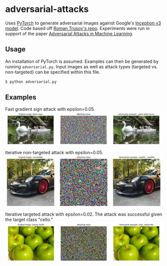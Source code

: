 # adversarial-attacks
Uses [PyTorch](http://pytorch.org/) to generate adversarial images against Google's [Inception v3 model](https://arxiv.org/abs/1512.00567). Code based off [Roman Trusov's repo](https://github.com/Lextal/adv-attacks-pytorch-101). Experiments were run in support of the paper [Adversarial Attacks in Machine Learning](https://github.com/cgyulay/adversarial-attacks/blob/master/paper/main.pdf).

## Usage

An installation of PyTorch is assumed. Examples can then be generated by running `adversarial.py`. Input images as well as attack types (targeted vs. non-targeted) can be specified within this file. 

```bash
$ python adversarial.py
```

## Examples

Fast gradient sign attack with epsilon=0.05.
![fgsm](https://github.com/cgyulay/adversarial-attacks/blob/master/paper/adv_05_fgsm.png "fgsm")

Iterative non-targeted attack with epsilon=0.05.
![non-targ](https://github.com/cgyulay/adversarial-attacks/blob/master/paper/adv_05_non.png "non-targeted")

Iterative targeted attack with epsilon=0.02. The attack was successful given the target class "cello."
![targ](https://github.com/cgyulay/adversarial-attacks/blob/master/paper/adv_02_targ.png "targeted")
